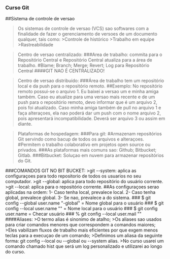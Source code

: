 ### Curso Git
##Sistema de controle de versao
>Os sistemas de controle de versao (VCS) sao softwares com a finalidade de fazer o gerenciamento de versoes de um documento qualquer, tais como:
								>Controle de histórico
								>Trabalho em equipe
								>Rastreabilidade

>Centro de versao centralizado:
								###Area de trabalho: commita para o Repositório Central e Repositório Central atualiza para a área de trabalho.
								#Blame; Branch; Merge; Revert; Log para Repositório Central
								####GIT NAO É CENTRALIZADO!

>Centro de versao distribuído:
								###Área de trabalho tem um repositório local e da push para o repositório remoto.
								##Exemplo: No repositório remoto possui-se o arquivo 1. Eu baixei a versao um e minha amiga também. Caso eu atualize para uma versao mais recente e de um push para o repositório remoto, devo informar que é um arquivo 2, pois foi atualizado. Caso minha amiga também de pull no arquivo 1 e faça alteraçoes, ela nao poderá dar um push com o nome arquivo 2, pois apresentará incompatibilidade. Deverá ser arquivo 3 ou assim em diante.

>Plataformas de hospedagem:
							###Para git:
										#Armazenam repositórios Git servindo como bacup de todos os arquivos e alteraçoes.
										#Permitem o trabalho colaborativo em projetos open source ou privados.
							###As plataformas mais comuns sao: Github; Bitbucket; Gitlab.
							###Bitbucket: Soluçao em nuvem para armazenar repositórios do Git.

###COMANDOS GIT NO BIT BUCKET:
							>git --system: aplica as configuraçoes para todo repositorio de todos os usuarios no seu computador.
							>git --global: aplica para todo repositório do usuário corrente.
							>git --local: aplica para o repositório corrente.
							##As configuraçoes serao aplicadas na ordem: 1- Caso tenha local, prevalece local.
																		2- Caso tenha global, prevalece global.
																		3- Se nao, prevalece a do sistema.
						### $ git config --global user.name "<nome>-global" = Nome global para o usuário
						### $ git config --local user.name "<nome>" = Nome local para o usuário
						### $ git config user.name = Checar usuário
						### % git config --local user.mail "<email>"
						####Aliases:
									>O termo alias é sinonimo de atalho;
									>Os aliases sao usados para criar comandos menores que correspondem a comandos maiores;
									>Eles vabilizam fluxos de trabalho mais eficientes por que exgem menos teclas para a execuçao de um comando;
									>Definimos um aliasa da seguinte forma:
																			git config --local ou --global ou --system alias.<curto-comando><longo-comando>
									>No curso usarei um comando chamado hist que será um log personalizado e 
									utilizarei ao longo do curso.


